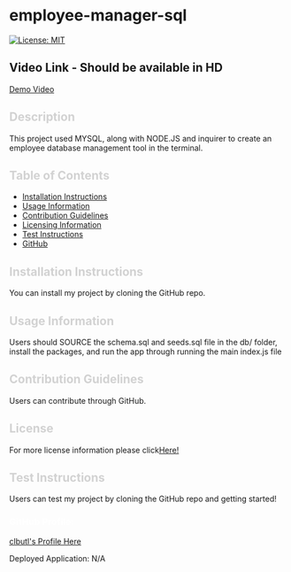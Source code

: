 # employee-manager-sql
  [![License: MIT](https://img.shields.io/badge/License-MIT-yellow.svg)](https://opensource.org/licenses/MIT)

  ## Video Link - Should be available in HD
  [Demo Video](https://www.youtube.com/watch?v=akpvJLPOFn8)

  ## <a style="text-decoration: none; color: rgb(210, 210, 210); font-weight: bold" id="description">Description</a>
  
  This project used MYSQL, along with NODE.JS and inquirer to create an employee database management tool in the terminal.

  ## <a style="text-decoration: none; color: rgb(210, 210, 210); font-weight: bold">Table of Contents</a>

  - [Installation Instructions](#installing)
  - [Usage Information](#usage)
  - [Contribution Guidelines](#contribute)
  - [Licensing Information](#license)
  - [Test Instructions](#testing)
  - [GitHub](#github)
  
  ## <a style="text-decoration: none; color: rgb(210, 210, 210); font-weight: bold" id="installing">Installation Instructions</a>
  
  You can install my project by cloning the GitHub repo.
  
  ## <a style="text-decoration: none; color: rgb(210, 210, 210); font-weight: bold" id="usage">Usage Information</a>
  
  Users should SOURCE the schema.sql and seeds.sql file in the db/ folder, install the packages, and run the app through running the main index.js file
  
  ## <a style="text-decoration: none; color: rgb(210, 210, 210); font-weight: bold" id="contribute">Contribution Guidelines</a>
  
  Users can contribute through GitHub.

  ## <a style="text-decoration: none; color: rgb(210, 210, 210); font-weight: bold" id="license">License</a>

  For more license information please click[Here!]()
  
  ## <a style="text-decoration: none; color: rgb(210, 210, 210); font-weight: bold" id="testing">Test Instructions</a>
  
  Users can test my project by cloning the GitHub repo and getting started!
  
  ### <a style="text-decoration: none; color: white; font-weight: bold" id="github">GitHub Profile:</a>
  [clbutl's Profile Here](https://github.com/clbutl)


  Deployed Application: N/A